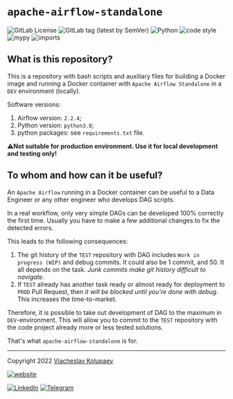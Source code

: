 `apache-airflow-standalone`
=======

![GitLab License](
https://img.shields.io/gitlab/license/vkolupaev/apache-airflow-standalone?color=informational
)
![GitLab tag (latest by SemVer)](
https://img.shields.io/gitlab/v/tag/vkolupaev/apache-airflow-standalone?label=apache-airflow-standalone
)
![Python](
https://img.shields.io/static/v1?label=Python&message=3.8&color=informational&logo=python&logoColor=white
)
![code style](
https://img.shields.io/static/v1?label=code%20style&message=wemake-python-styleguide&color=informational
)
![mypy](
https://img.shields.io/static/v1?label=mypy&message=checked&color=informational
)
![imports](
https://img.shields.io/static/v1?label=imports&message=isort&color=informational
)

[//]: # "[![Docker Pulls](
https://img.shields.io/docker/pulls/vkolupaev/apache-airflow-standalone?color=informational&logo=docker&logoColor=white
)](https://hub.docker.com/r/vkolupaev/apache-airflow-standalone)"
[//]: # "![GitLab stars](https://img.shields.io/gitlab/stars/vkolupaev/apache-airflow-standalone?style=social)"
[//]: # "![GitHub Repo stars](https://img.shields.io/github/stars/ViacheslavKolupaev/apache-airflow-standalone?style=social)"

## What is this repository?
This is a repository with bash scripts and auxiliary files for building a Docker image and running a Docker container
with `Apache Airflow Standalone` in a `DEV` environment (locally).

Software versions:
1. Airflow version: `2.2.4`;
2. Python version: `python3.8`;
3. python packages: see `requirements.txt` file.

⚠️**Not suitable for production environment. Use it for local development and testing only!**

## To whom and how can it be useful?
An `Apache Airflow` running in a Docker container can be useful to a Data Engineer or any other engineer who
develops DAG scripts.

In a real workflow, only very simple DAGs can be developed 100% correctly the first time. Usually you have to make a
few additional changes to fix the detected errors.

This leads to the following consequences:
1. The git history of the `TEST` repository with DAG includes `Work in progress (WIP)` and debug commits. It could
   also be 1 commit, and 50. It all depends on the task. _Junk commits make git history difficult to navigate._
2. If `TEST` already has another task ready or almost ready for deployment to `PROD` Pull Request, then _it will be
   blocked until you're done with debug_. This increases the time-to-market.

Therefore, it is possible to take out development of DAG to the maximum in `DEV`-environment. This will allow you to
commit to the `TEST` repository with the code project already more or less tested solutions.

That's what `apache-airflow-standalone` is for.

---

Copyright 2022 [Viacheslav Kolupaev](
https://vkolupaev.com/?utm_source=readme&utm_medium=link&utm_campaign=apache-airflow-standalone
).

[![website](
https://img.shields.io/static/v1?label=website&message=vkolupaev.com&color=blueviolet&style=for-the-badge&
)](https://vkolupaev.com/?utm_source=readme&utm_medium=badge&utm_campaign=apache-airflow-standalone)

[![LinkedIn](
https://img.shields.io/static/v1?label=LinkedIn&message=vkolupaev&color=informational&style=flat&logo=linkedin
)](https://www.linkedin.com/in/vkolupaev/)
[![Telegram](
https://img.shields.io/static/v1?label=Telegram&message=@vkolupaev&color=informational&style=flat&logo=telegram
)](https://t.me/vkolupaev/)
